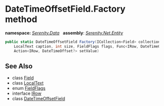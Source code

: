 # DateTimeOffsetField.Factory method
**namespace:** *[Serenity.Data](../../README.md#serenity.data-namespace)*   **assembly**: *[Serenity.Net.Entity](../../README.md)*

```csharp
public static DateTimeOffsetField Factory(ICollection<Field> collection, string name, 
    LocalText caption, int size, FieldFlags flags, Func<IRow, DateTimeOffset?> getValue, 
    Action<IRow, DateTimeOffset?> setValue)
```

## See Also

* class [Field](../Field.md)
* class [LocalText](../Serenity.Net.Core/../../Serenity/LocalText.md)
* enum [FieldFlags](../Serenity.Net.Data/../FieldFlags.md)
* interface [IRow](../IRow.md)
* class [DateTimeOffsetField](../DateTimeOffsetField.md)